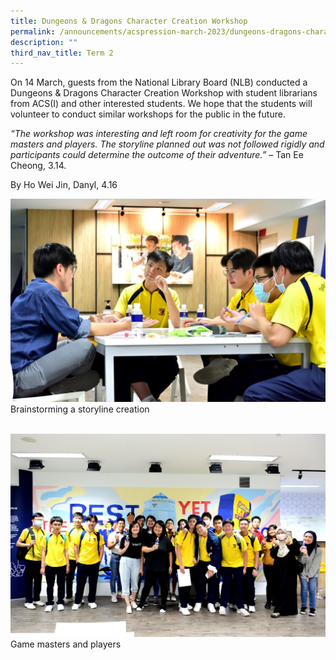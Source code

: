 ```yaml
---
title: Dungeons & Dragons Character Creation Workshop
permalink: /announcements/acspression-march-2023/dungeons-dragons-character-creation-workshop/
description: ""
third_nav_title: Term 2
---
```

On 14 March, guests from the National Library Board (NLB) conducted a Dungeons & Dragons Character Creation Workshop with student librarians from ACS(I) and other interested students.  We hope that the students will volunteer to conduct similar workshops for the public in the future.

*“The workshop was interesting and left room for creativity for the game masters and players. The storyline planned out was not followed rigidly and participants could determine the outcome of their adventure.”*
 – Tan Ee Cheong, 3.14.

By Ho Wei Jin, Danyl, 4.16


![](/images/ACSpression/picture11.jpg)
 Brainstorming a storyline creation
 
 
 ![](/images/ACSpression/picture21.jpg)
 Game masters and players